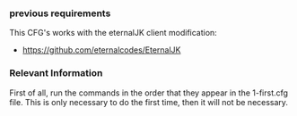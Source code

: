 ### previous requirements

This CFG's works with the eternalJK client modification:
- https://github.com/eternalcodes/EternalJK

### Relevant Information
First of all, run the commands in the order that they appear in the 1-first.cfg file. This is only necessary to do the first time, then it will not be necessary.